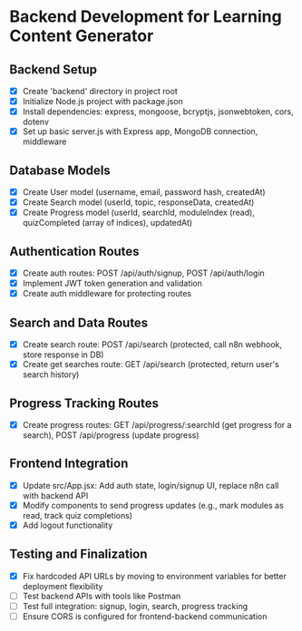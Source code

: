 # Backend Development for Learning Content Generator

## Backend Setup
- [x] Create 'backend' directory in project root
- [x] Initialize Node.js project with package.json
- [x] Install dependencies: express, mongoose, bcryptjs, jsonwebtoken, cors, dotenv
- [x] Set up basic server.js with Express app, MongoDB connection, middleware

## Database Models
- [x] Create User model (username, email, password hash, createdAt)
- [x] Create Search model (userId, topic, responseData, createdAt)
- [x] Create Progress model (userId, searchId, moduleIndex (read), quizCompleted (array of indices), updatedAt)

## Authentication Routes
- [x] Create auth routes: POST /api/auth/signup, POST /api/auth/login
- [x] Implement JWT token generation and validation
- [x] Create auth middleware for protecting routes

## Search and Data Routes
- [x] Create search route: POST /api/search (protected, call n8n webhook, store response in DB)
- [x] Create get searches route: GET /api/search (protected, return user's search history)

## Progress Tracking Routes
- [x] Create progress routes: GET /api/progress/:searchId (get progress for a search), POST /api/progress (update progress)

## Frontend Integration
- [x] Update src/App.jsx: Add auth state, login/signup UI, replace n8n call with backend API
- [x] Modify components to send progress updates (e.g., mark modules as read, track quiz completions)
- [x] Add logout functionality

## Testing and Finalization
- [x] Fix hardcoded API URLs by moving to environment variables for better deployment flexibility
- [ ] Test backend APIs with tools like Postman
- [ ] Test full integration: signup, login, search, progress tracking
- [ ] Ensure CORS is configured for frontend-backend communication
